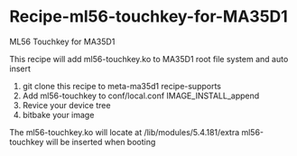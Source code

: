 # Recipe-ml56-touchkey-for-MA35D1
ML56 Touchkey for MA35D1

This recipe will add ml56-touchkey.ko to MA35D1 root file system and auto insert

1. git clone this recipe to meta-ma35d1 recipe-supports
2. Add ml56-touchkey to conf/local.conf IMAGE_INSTALL_append
3. Revice your device tree
4. bitbake your image

The ml56-touchkey.ko will locate at /lib/modules/5.4.181/extra
ml56-touchkey will be inserted when booting
